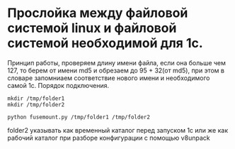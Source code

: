 Прослойка между файловой системой linux и файловой системой необходимой для 1с. 
==

Принцип работы, проверяем длину имени файла, если она больше чем 127, то берем от имени md5 и обрезаем до 95 + 32(от md5), при этом в словаре запомниаем соответствие нового имени и необходимого самой 1с. 
Порядок подключения. 
```
mkdir /tmp/folder1
mkdir /tmp/folder2

python fusemount.py /tmp/folder1 /tmp/folder2

```
folder2 указывать как временный каталог перед запуском 1с или же как рабочий каталог при разборе конфигурации с помощью v8unpack

